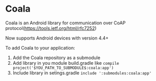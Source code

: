 # Coala

Coala is an Android library for communication over CoAP protocol(https://tools.ietf.org/html/rfc7252)

Now supports Android devices with version 4.4+

To add Coala to your application:

 1. Add the Coala repository as a submodule
 2. Add library in you module build.gradle like ```compile project('$YOU_PATH_TO_SUBMODULE$:coala:app')```
 3. Include library in setings.gradle ```include ':submodules:coala:app'```

